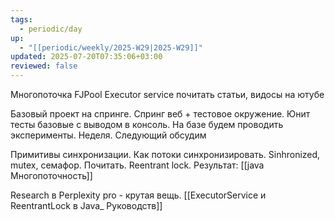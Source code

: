 ```yaml
---
tags:
  - periodic/day
up:
  - "[[periodic/weekly/2025-W29|2025-W29]]"
updated: 2025-07-20T07:35:06+03:00
reviewed: false
---
```


Многопоточка
FJPool
Executor service
почитать статьи, видосы на ютубе

Базовый проект на спринге. Спринг веб + тестовое окружение. Юнит тесты базовые с выводом в консоль. На базе будем проводить эксперименты. Неделя. Следующий обсудим

Примитивы синхронизации. Как потоки синхронизировать. Sinhronized, mutex, семафор. Почитать. Reentrant lock.
Результат: [[java Многопоточность]]

Research в Perplexity pro - крутая вещь. [[ExecutorService и ReentrantLock в Java_ Руководств]]
